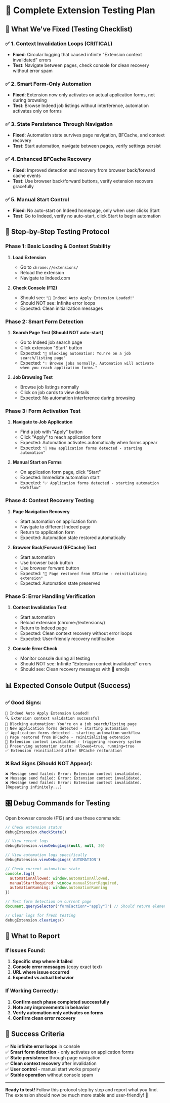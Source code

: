 # 🧪 Complete Extension Testing Plan

## 🎯 What We've Fixed (Testing Checklist)

### ✅ 1. Context Invalidation Loops (CRITICAL)
- **Fixed**: Circular logging that caused infinite "Extension context invalidated" errors
- **Test**: Navigate between pages, check console for clean recovery without error spam

### ✅ 2. Smart Form-Only Automation  
- **Fixed**: Extension now only activates on actual application forms, not during browsing
- **Test**: Browse Indeed job listings without interference, automation activates only on forms

### ✅ 3. State Persistence Through Navigation
- **Fixed**: Automation state survives page navigation, BFCache, and context recovery
- **Test**: Start automation, navigate between pages, verify settings persist

### ✅ 4. Enhanced BFCache Recovery
- **Fixed**: Improved detection and recovery from browser back/forward cache events  
- **Test**: Use browser back/forward buttons, verify extension recovers gracefully

### ✅ 5. Manual Start Control
- **Fixed**: No auto-start on Indeed homepage, only when user clicks Start
- **Test**: Go to Indeed, verify no auto-start, click Start to begin automation

## 🔬 Step-by-Step Testing Protocol

### Phase 1: Basic Loading & Context Stability
1. **Load Extension**
   - Go to `chrome://extensions/` 
   - Reload the extension
   - Navigate to Indeed.com

2. **Check Console (F12)**  
   - Should see: `"🚀 Indeed Auto Apply Extension Loaded!"`
   - Should NOT see: Infinite error loops
   - Expected: Clean initialization messages

### Phase 2: Smart Form Detection
1. **Search Page Test (Should NOT auto-start)**
   - Go to Indeed job search page
   - Click extension "Start" button
   - Expected: `"🚫 Blocking automation: You're on a job search/listing page"`
   - Expected: `"💡 Browse jobs normally. Automation will activate when you reach application forms."`

2. **Job Browsing Test**
   - Browse job listings normally
   - Click on job cards to view details
   - Expected: No automation interference during browsing

### Phase 3: Form Activation Test  
1. **Navigate to Job Application**
   - Find a job with "Apply" button
   - Click "Apply" to reach application form
   - Expected: Automation activates automatically when forms appear
   - Expected: `"🎯 New application forms detected - starting automation"`

2. **Manual Start on Forms**
   - On application form page, click "Start" 
   - Expected: Immediate automation start
   - Expected: `"✅ Application forms detected - starting automation workflow"`

### Phase 4: Context Recovery Testing
1. **Page Navigation Recovery**
   - Start automation on application form
   - Navigate to different Indeed page  
   - Return to application form
   - Expected: Automation state restored automatically

2. **Browser Back/Forward (BFCache) Test**
   - Start automation
   - Use browser back button  
   - Use browser forward button
   - Expected: `"📖 Page restored from BFCache - reinitializing extension"`
   - Expected: Automation state preserved

### Phase 5: Error Handling Verification
1. **Context Invalidation Test**
   - Start automation
   - Reload extension (chrome://extensions/)
   - Return to Indeed page
   - Expected: Clean context recovery without error loops
   - Expected: User-friendly recovery notification

2. **Console Error Check**
   - Monitor console during all testing
   - Should NOT see: Infinite "Extension context invalidated" errors
   - Should see: Clean recovery messages with 🔄 emojis

## 📊 Expected Console Output (Success)

### ✅ Good Signs:
```
🚀 Indeed Auto Apply Extension Loaded!
🔍 Extension context validation successful  
🚫 Blocking automation: You're on a job search/listing page
🎯 New application forms detected - starting automation
✅ Application forms detected - starting automation workflow
📖 Page restored from BFCache - reinitializing extension
🔄 Extension context invalidated - triggering recovery system
💾 Preserving automation state: allowed=true, running=true
✅ Extension reinitialized after BFCache restoration
```

### ❌ Bad Signs (Should NOT Appear):
```
❌ Message send failed: Error: Extension context invalidated.
❌ Message send failed: Error: Extension context invalidated. 
❌ Message send failed: Error: Extension context invalidated.
[Repeating infinitely...]
```

## 🎛️ Debug Commands for Testing

Open browser console (F12) and use these commands:

```javascript
// Check extension status
debugExtension.checkState()

// View recent logs  
debugExtension.viewDebugLogs(null, null, 20)

// View automation logs specifically
debugExtension.viewDebugLogs('AUTOMATION')

// Check current automation state
console.log({
  automationAllowed: window.automationAllowed,
  manualStartRequired: window.manualStartRequired,
  automationRunning: window.automationRunning
})

// Test form detection on current page
document.querySelector('form[action*="apply"]') // Should return element on app forms

// Clear logs for fresh testing
debugExtension.clearLogs()
```

## 🚨 What to Report

### If Issues Found:
1. **Specific step where it failed**
2. **Console error messages** (copy exact text)
3. **URL where issue occurred**  
4. **Expected vs actual behavior**

### If Working Correctly:
1. **Confirm each phase completed successfully**
2. **Note any improvements in behavior**
3. **Verify automation only activates on forms**
4. **Confirm clean error recovery**

## 🎯 Success Criteria

✅ **No infinite error loops** in console  
✅ **Smart form detection** - only activates on application forms  
✅ **State persistence** through page navigation  
✅ **Clean context recovery** after invalidation  
✅ **User control** - manual start works properly  
✅ **Stable operation** without console spam  

---

**Ready to test!** Follow this protocol step by step and report what you find. The extension should now be much more stable and user-friendly! 🚀